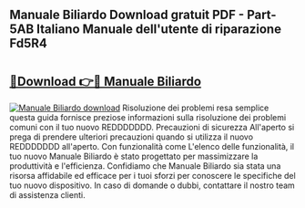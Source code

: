 ## Manuale Biliardo Download gratuit PDF - Part-5AB Italiano Manuale dell'utente di riparazione Fd5R4

# <h2><a href="http://df9my4w.blite.top/?on=Manuale+Biliardo">🔗Download 👉🔴 Manuale Biliardo</a></h2>

[![Manuale Biliardo download](https://i.imgur.com/lujVjoI.png)](http://df9my4w.blite.top/?on=Manuale+Biliardo)
Risoluzione dei problemi resa semplice questa guida fornisce preziose informazioni sulla risoluzione dei problemi comuni con il tuo nuovo REDDDDDDD. Precauzioni di sicurezza All'aperto si prega di prendere ulteriori precauzioni quando si utilizza il nuovo REDDDDDDD all'aperto. Con funzionalità come L'elenco delle funzionalità, il tuo nuovo Manuale Biliardo è stato progettato per massimizzare la produttività e l'efficienza. Confidiamo che Manuale Biliardo sia stata una risorsa affidabile ed efficace per i tuoi sforzi per conoscere le specifiche del tuo nuovo dispositivo. In caso di domande o dubbi, contattare il nostro team di assistenza clienti.
